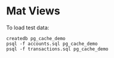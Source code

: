 # Mat Views

To load test data:

    createdb pg_cache_demo
    psql -f accounts.sql pg_cache_demo
    psql -f transactions.sql pg_cache_demo
